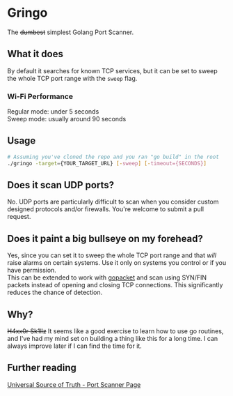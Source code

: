 # Gringo
The ~~dumbest~~ simplest Golang Port Scanner.

## What it does
By default it searches for known TCP services, but it can be set to sweep the whole TCP port range with the `sweep` flag.
### Wi-Fi Performance
Regular mode: under 5 seconds  
Sweep mode: usually around 90 seconds

## Usage
```bash
# Assuming you've cloned the repo and you ran "go build" in the root
./gringo -target={YOUR_TARGET_URL} [-sweep] [-timeout={SECONDS}]
```

## Does it scan UDP ports?
No. UDP ports are particularly difficult to scan when you consider custom designed protocols and/or firewalls. You're welcome to submit a pull request.

## Does it paint a big bullseye on my forehead?
Yes, since you can set it to sweep the whole TCP port range and that _will_ raise alarms on certain systems. Use it only on systems you control or if you have permission.  
This can be extended to work with [gopacket][1] and scan using SYN/FIN packets instead of opening and closing TCP connections. This significantly reduces the chance of detection.

## Why?
~~H4xx0r Sk1llz~~ It seems like a good exercise to learn how to use go routines, and I've had my mind set on building a thing like this for a long time. I can always improve later if I can find the time for it.

## Further reading
[Universal Source of Truth - Port Scanner Page][2]

[1]: https://github.com/google/gopacket
[2]: https://en.wikipedia.org/wiki/Port_scanner
